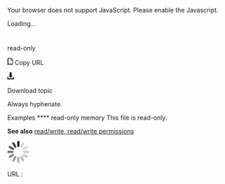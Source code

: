Your browser does not support JavaScript. Please enable the Javascript.

Loading...

# 

read-only

![Copy URL](read-only_files/Copy.png)
Copy URL

![Download](read-only_files/Download.png)

Download topic

Always hyphenate.

Examples **** 
read-only memory
This file is read-only.

**See also** [read/write, read/write permissions](https://worldready.cloudapp.net/Styleguide/Read?id=2700&topicid=35663)

![In progress](read-only_files/activity-large.gif)

URL :
